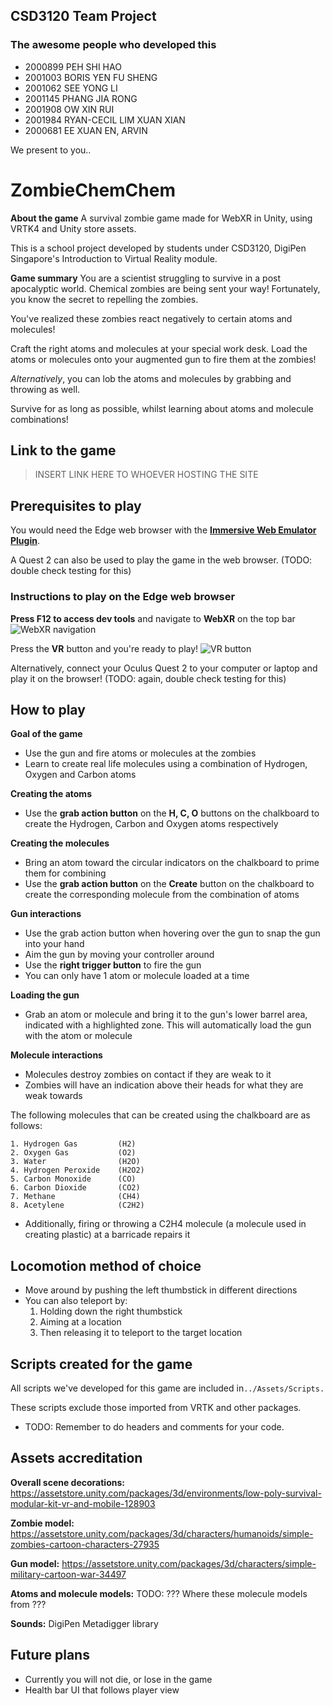 ## CSD3120 Team Project

### The awesome people who developed this

- 2000899 PEH SHI HAO
- 2001003 BORIS YEN FU SHENG
- 2001062 SEE YONG LI
- 2001145 PHANG JIA RONG
- 2001908 OW XIN RUI
- 2001984 RYAN-CECIL LIM XUAN XIAN
- 2000681 EE XUAN EN, ARVIN

We present to you..

# ZombieChemChem

**About the game**
A survival zombie game made for WebXR in Unity, using VRTK4 and Unity store assets.

This is a school project developed by students under CSD3120, DigiPen Singapore's Introduction to Virtual Reality module.

**Game summary**
You are a scientist struggling to survive in a post apocalyptic world. Chemical zombies are being sent your way! Fortunately, you know the secret to repelling the zombies.

You've realized these zombies react negatively to certain atoms and molecules!

Craft the right atoms and molecules at your special work desk. Load the atoms or molecules onto your augmented gun to fire them at the zombies!

*Alternatively*, you can lob the atoms and molecules by grabbing and throwing as well.

Survive for as long as possible, whilst learning about atoms and molecule combinations!

## Link to the game

>INSERT LINK HERE TO WHOEVER HOSTING THE SITE

## Prerequisites to play

You would need the Edge web browser with the [**Immersive Web Emulator Plugin**](https://microsoftedge.microsoft.com/addons/detail/immersive-web-emulator/hhlkbhldhffpeibcfggfndbkfohndamj). 

A Quest 2 can also be used to play the game in the web browser. (TODO: double check testing for this)

### Instructions to play on the Edge web browser

**Press F12 to access dev tools** and navigate to **WebXR** on the top bar
![WebXR navigation](/assets/images/webxr_navi_tut.png=250x250)

Press the **VR** button and you're ready to play!
![VR button](/assets/images/vr_button_tut.png=250x250)

Alternatively, connect your Oculus Quest 2 to your computer or laptop and play it on the browser! (TODO: again, double check testing for this)

## How to play

**Goal of the game**
- Use the gun and fire atoms or molecules at the zombies
- Learn to create real life molecules using a combination of Hydrogen, Oxygen and Carbon atoms

**Creating the atoms**
- Use the **grab action button** on the **H, C, O** buttons on the chalkboard to create the Hydrogen, Carbon and Oxygen atoms respectively

**Creating the molecules**
- Bring an atom toward the circular indicators on the chalkboard to prime them for combining
- Use the **grab action button** on the **Create** button on the chalkboard to create the corresponding molecule from the combination of atoms

**Gun interactions**
- Use the grab action button when hovering over the gun to snap the gun into your hand
- Aim the gun by moving your controller around
- Use the **right trigger button** to fire the gun
- You can only have 1 atom or molecule loaded at a time

**Loading the gun**
- Grab an atom or molecule and bring it to the gun's lower barrel area, indicated with a highlighted zone. This will automatically load the gun with the atom or molecule

**Molecule interactions**
- Molecules destroy zombies on contact if they are weak to it
- Zombies will have an indication above their heads for what they are weak towards

The following molecules that can be created using the chalkboard are as follows:
```
1. Hydrogen Gas 		(H2)
2. Oxygen Gas 			(O2)
3. Water 				(H2O) 
4. Hydrogen Peroxide 	(H2O2)
5. Carbon Monoxide 		(CO)
6. Carbon Dioxide 		(CO2)
7. Methane 				(CH4)
8. Acetylene 			(C2H2)
```
- Additionally, firing or throwing a C2H4 molecule (a molecule used in creating plastic) at a barricade repairs it

## Locomotion method of choice

- Move around by pushing the left thumbstick in different directions
- You can also teleport by: 
	1. Holding down the right thumbstick
	2. Aiming at a location
	3. Then releasing it to teleport to the target location

## Scripts created for the game

All scripts we've developed for this game are included in```../Assets/Scripts. ```

These scripts exclude those imported from VRTK and other packages.
- TODO: Remember to do headers and comments for your code.

## Assets accreditation

**Overall scene decorations:**
https://assetstore.unity.com/packages/3d/environments/low-poly-survival-modular-kit-vr-and-mobile-128903

**Zombie model:**
https://assetstore.unity.com/packages/3d/characters/humanoids/simple-zombies-cartoon-characters-27935

**Gun model:**
https://assetstore.unity.com/packages/3d/characters/simple-military-cartoon-war-34497

**Atoms and molecule models:**
TODO: ??? Where these molecule models from ???

**Sounds:**
DigiPen Metadigger library

## Future plans

- Currently you will not die, or lose in the game
- Health bar UI that follows player view